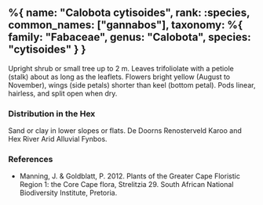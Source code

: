 %{
    name: "Calobota cytisoides",
    rank: :species,
    common_names: ["gannabos"],
    taxonomy: %{
        family: "Fabaceae",
        genus: "Calobota",
        species: "cytisoides"
    }
}
---

Upright shrub or small tree up to 2 m. Leaves trifoliolate with a petiole (stalk) about as long as the leaflets.
Flowers bright yellow (August to November), wings (side petals) shorter than keel (bottom petal). Pods linear, hairless,
and split open when dry.

<!-- read more -->

### Distribution in the Hex

Sand or clay in lower slopes or flats. De Doorns Renosterveld Karoo and Hex River Arid Alluvial Fynbos.

### References

* Manning, J. & Goldblatt, P. 2012. Plants of the Greater Cape Floristic Region 1: the Core Cape flora, Strelitzia 29. South African National Biodiversity Institute, Pretoria.